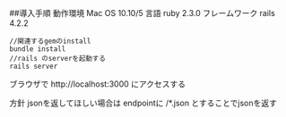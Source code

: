 ##導入手順
動作環境 Mac OS 10.10/5
言語 ruby 2.3.0 
フレームワーク rails 4.2.2

```
//関連するgemのinstall
bundle install 
//rails のserverを起動する
rails server
```
ブラウザで
http://localhost:3000
にアクセスする

方針
jsonを返してほしい場合は
endpointに
/*.json
とすることでjsonを返す
